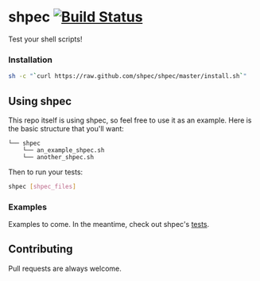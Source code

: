 # shpec [![Build Status](https://travis-ci.org/shpec/shpec.png)](https://travis-ci.org/shpec/shpec)
Test your shell scripts!

### Installation
``` bash
sh -c "`curl https://raw.github.com/shpec/shpec/master/install.sh`"
```

## Using shpec
This repo itself is using shpec, so feel free to use it as an example.
Here is the basic structure that you'll want:

    └── shpec
        └── an_example_shpec.sh
        └── another_shpec.sh

Then to run your tests:

``` bash
shpec [shpec_files]
```

### Examples
Examples to come. In the meantime, check out shpec's
[tests](https://github.com/shpec/shpec/tree/master/shpec/shpec_shpec).

## Contributing
Pull requests are always welcome.
